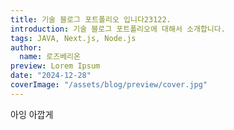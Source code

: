 ```yaml
---
title: 기술 블로그 포트폴리오 입니다23122.
introduction: 기술 블로그 포트폴리오에 대해서 소개합니다.
tags: JAVA, Next.js, Node.js 
author:
  name: 로즈베리온
preview: Lorem Ipsum
date: "2024-12-28"
coverImage: "/assets/blog/preview/cover.jpg"
---
```


아잉 아깝게